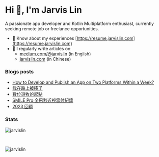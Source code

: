 # Hi 👋, I'm Jarvis Lin
A passionate app developer and Kotlin Multiplatform enthusiast, currently seeking remote job or freelance opportunities.

- 📄 Know about my experiences [https://resume.jarvislin.com](https://resume.jarvislin.com)
- 📝 I regularly write articles on:
  - [medium.com/@jarvislin](https://medium.com/@jarvislin) (in English) 
  - [jarvislin.com](https://jarvislin.com) (in Chinese)


### Blogs posts
<!-- BLOG-POST-LIST:START -->
- [How to Develop and Publish an App on Two Platforms Within a Week?](https://medium.com/@jarvislin/how-to-develop-and-publish-an-app-on-two-platforms-within-a-week-918cea37dda2?source=rss-bce5b3604407------2)
- [我在路上被揍了](https://jarvislin.com/got-beaten-up-on-the-street/)
- [數位遊牧的起點](https://jarvislin.com/beginning-as-a-digital-nomad/)
- [SMILE Pro 全飛秒近視雷射紀錄](https://jarvislin.com/smile-pro/)
- [2023 回顧](https://jarvislin.com/2023-summary/)
<!-- BLOG-POST-LIST:END -->

### Stats

<p><img align="center" src="https://github-readme-stats.vercel.app/api?username=jarvislin&show_icons=true&locale=en&count_private=true" alt="jarvislin" /></p>
<br/>
<p><img align="center" src="https://github-readme-streak-stats.herokuapp.com/?user=jarvislin&" alt="jarvislin" /></p>
